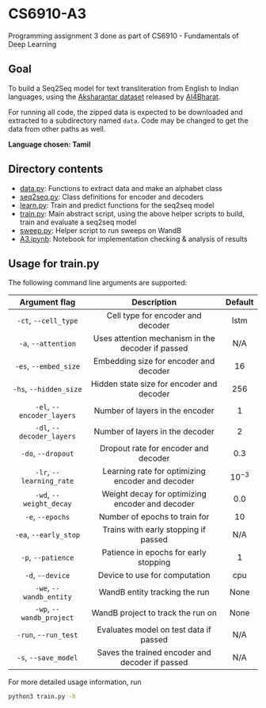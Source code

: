 # CS6910-A3
Programming assignment 3 done as part of CS6910 - Fundamentals of Deep Learning

## Goal

To build a Seq2Seq model for text transliteration from English to Indian languages, using the [Aksharantar dataset](https://drive.google.com/file/d/1uRKU4as2NlS9i8sdLRS1e326vQRdhvfw/view?usp=share_link) released by [AI4Bharat](https://ai4bharat.org/).

For running all code, the zipped data is expected to be downloaded and extracted to a subdirectory named `data`. Code may be changed to get the data from other paths as well.

**Language chosen: Tamil**

## Directory contents

- [data.py](./data.py): Functions to extract data and make an alphabet class
- [seq2seq.py](./seq2seq.py): Class definitions for encoder and decoders
- [learn.py](./learn.py): Train and predict functions for the seq2seq model
- [train.py](./train.py): Main abstract script, using the above helper scripts to build, train and evaluate a seq2seq model
- [sweep.py](./sweep.py): Helper script to run sweeps on WandB
- [A3.ipynb](./A3.ipynb): Notebook for implementation checking & analysis of results

## Usage for train.py

The following command line arguments are supported:

| Argument flag | Description | Default |
| :-: | :-: | :-: |
| `-ct`, `--cell_type` | Cell type for encoder and decoder | lstm |
| `-a`, `--attention` | Uses attention mechanism in the decoder if passed | N/A |
| `-es`, `--embed_size` | Embedding size for encoder and decoder | 16 |
| `-hs`, `--hidden_size` | Hidden state size for encoder and decoder | 256 |
| `-el`, `--encoder_layers` | Number of layers in the encoder | 1 |
| `-dl`, `--decoder_layers` | Number of layers in the decoder | 2 |
| `-do`, `--dropout` | Dropout rate for encoder and decoder | 0.3 |
| `-lr`, `--learning_rate` | Learning rate for optimizing encoder and decoder | ${10}^{-3}$ |
| `-wd`, `--weight_decay` | Weight decay for optimizing encoder and decoder | 0.0 |
| `-e`, `--epochs` | Number of epochs to train for | 10 |
| `-ea`, `--early_stop` | Trains with early stopping if passed | N/A |
| `-p`, `--patience` | Patience in epochs for early stopping | 1 |
| `-d`, `--device` | Device to use for computation | cpu |
| `-we`, `--wandb_entity` | WandB entity tracking the run | None |
| `-wp`, `--wandb_project` | WandB project to track the run on | None |
| `-run`, `--run_test` | Evaluates model on test data if passed | N/A |
| `-s`, `--save_model` | Saves the trained encoder and decoder if passed | N/A |

For more detailed usage information, run <br> 
``` bash
python3 train.py -h
```